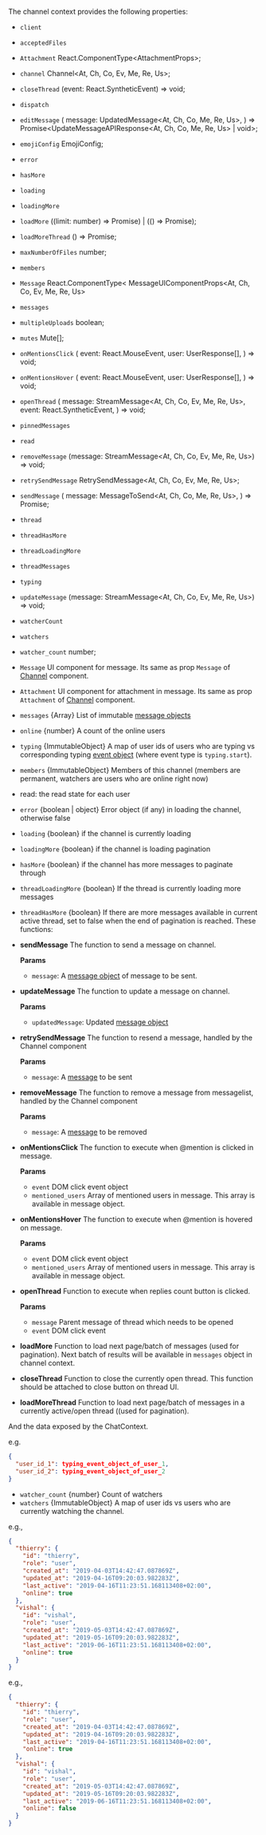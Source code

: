 The channel context provides the following properties:

- `client` 
- `acceptedFiles`
- `Attachment` React.ComponentType<AttachmentProps<At>>;
- `channel` Channel<At, Ch, Co, Ev, Me, Re, Us>;
- `closeThread` (event: React.SyntheticEvent) => void;
- `dispatch`
- `editMessage` (
    message: UpdatedMessage<At, Ch, Co, Me, Re, Us>,
  ) => Promise<UpdateMessageAPIResponse<At, Ch, Co, Me, Re, Us> | void>;
-  `emojiConfig` EmojiConfig;
-  `error`
-  `hasMore`
-  `loading`
-  `loadingMore`
-  `loadMore` ((limit: number) => Promise<number>) | (() => Promise<void>);
-  `loadMoreThread` () => Promise<void>;
-  `maxNumberOfFiles` number;
-  `members`
-  `Message` React.ComponentType<
    MessageUIComponentProps<At, Ch, Co, Ev, Me, Re, Us>
-  `messages`
-  `multipleUploads` boolean;
-  `mutes` Mute<Us>[];
-  `onMentionsClick` (
    event: React.MouseEvent<HTMLElement>,
    user: UserResponse<Us>[],
  ) => void;
-  `onMentionsHover` (
    event: React.MouseEvent<HTMLElement>,
    user: UserResponse<Us>[],
  ) => void;
-  `openThread` (
    message: StreamMessage<At, Ch, Co, Ev, Me, Re, Us>,
    event: React.SyntheticEvent,
  ) => void;
-  `pinnedMessages`
-  `read`
-  `removeMessage` (message: StreamMessage<At, Ch, Co, Ev, Me, Re, Us>) => void;
-  `retrySendMessage` RetrySendMessage<At, Ch, Co, Ev, Me, Re, Us>;
-  `sendMessage` (
    message: MessageToSend<At, Ch, Co, Me, Re, Us>,
  ) => Promise<void>;
-  `thread`
-  `threadHasMore`
-  `threadLoadingMore`
-  `threadMessages`
-  `typing`
-  `updateMessage` (message: StreamMessage<At, Ch, Co, Ev, Me, Re, Us>) => void;
-  `watcherCount`
-  `watchers`
-  `watcher_count` number;



- `Message` UI component for message. Its same as prop `Message` of [Channel](#channel) component.
- `Attachment` UI component for attachment in message. Its same as prop `Attachment` of [Channel](#channel) component.
- `messages` {Array} List of immutable [message objects](https://getstream.io/chat/docs/#message_format)
- `online` {number} A count of the online users
- `typing` {ImmutableObject} A map of user ids of users who are typing vs corresponding typing [event object](https://getstream.io/chat/docs/#event_object) (where event type is `typing.start`).
- `members` {ImmutableObject} Members of this channel (members are permanent, watchers are users who are online right now)
- read: the read state for each user
- `error` {boolean | object} Error object (if any) in loading the channel, otherwise false
- `loading` {boolean} if the channel is currently loading
- `loadingMore` {boolean} if the channel is loading pagination
- `hasMore` {boolean} if the channel has more messages to paginate through
- `threadLoadingMore` {boolean} If the thread is currently loading more messages
- `threadHasMore` {boolean} If there are more messages available in current active thread, set to false when the end of pagination is reached.
  These functions:

- **sendMessage** The function to send a message on channel.

  **Params**

  - `message`: A [message object](https://getstream.io/chat/docs/#message_format) of message to be sent.

- **updateMessage** The function to update a message on channel.

  **Params**

  - `updatedMessage`: Updated [message object](https://getstream.io/chat/docs/#message_format)

- **retrySendMessage** The function to resend a message, handled by the Channel component

  **Params**

  - `message`: A [message](https://getstream.io/chat/docs/#message_format) to be sent

- **removeMessage** The function to remove a message from messagelist, handled by the Channel component

  **Params**

  - `message`: A [message](https://getstream.io/chat/docs/#message_format) to be removed

- **onMentionsClick** The function to execute when @mention is clicked in message.

  **Params**

  - `event` DOM click event object
  - `mentioned_users` Array of mentioned users in message. This array is available in message object.

- **onMentionsHover** The function to execute when @mention is hovered on message.

  **Params**

  - `event` DOM click event object
  - `mentioned_users` Array of mentioned users in message. This array is available in message object.

- **openThread** Function to execute when replies count button is clicked.

  **Params**

  - `message` Parent message of thread which needs to be opened
  - `event` DOM click event

- **loadMore** Function to load next page/batch of messages (used for pagination). Next batch of results will be available in `messages` object in channel context.
- **closeThread** Function to close the currently open thread. This function should be attached to close button on thread UI.
- **loadMoreThread** Function to load next page/batch of messages in a currently active/open thread ((used for pagination).

And the data exposed by the ChatContext.


  e.g.

  ```json
  {
    "user_id_1": typing_event_object_of_user_1,
    "user_id_2": typing_event_object_of_user_2
  }
  ```

- `watcher_count` {number} Count of watchers
- `watchers` {ImmutableObject} A map of user ids vs users who are currently watching the channel.

e.g.,

```json
{
  "thierry": {
    "id": "thierry",
    "role": "user",
    "created_at": "2019-04-03T14:42:47.087869Z",
    "updated_at": "2019-04-16T09:20:03.982283Z",
    "last_active": "2019-04-16T11:23:51.168113408+02:00",
    "online": true
  },
  "vishal": {
    "id": "vishal",
    "role": "user",
    "created_at": "2019-05-03T14:42:47.087869Z",
    "updated_at": "2019-05-16T09:20:03.982283Z",
    "last_active": "2019-06-16T11:23:51.168113408+02:00",
    "online": true
  }
}
```

e.g.,

```json
{
  "thierry": {
    "id": "thierry",
    "role": "user",
    "created_at": "2019-04-03T14:42:47.087869Z",
    "updated_at": "2019-04-16T09:20:03.982283Z",
    "last_active": "2019-04-16T11:23:51.168113408+02:00",
    "online": true
  },
  "vishal": {
    "id": "vishal",
    "role": "user",
    "created_at": "2019-05-03T14:42:47.087869Z",
    "updated_at": "2019-05-16T09:20:03.982283Z",
    "last_active": "2019-06-16T11:23:51.168113408+02:00",
    "online": false
  }
}
```
